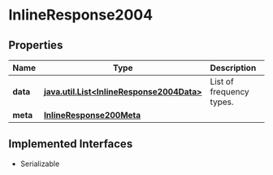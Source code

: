 

# InlineResponse2004


## Properties

Name | Type | Description | Notes
------------ | ------------- | ------------- | -------------
**data** | [**java.util.List&lt;InlineResponse2004Data&gt;**](InlineResponse2004Data.md) | List of frequency types. |  [optional]
**meta** | [**InlineResponse200Meta**](InlineResponse200Meta.md) |  |  [optional]


## Implemented Interfaces

* Serializable


